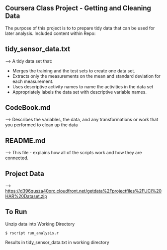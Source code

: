 ## Coursera Class Project - Getting and Cleaning Data

The purpose of this project is to to prepare tidy data that can be used for later analysis. Included content within Repo:

## tidy_sensor_data.txt
--> A tidy data set that:
  * Merges the training and the test sets to create one data set.
  * Extracts only the measurements on the mean and standard deviation for each measurement. 
  * Uses descriptive activity names to name the activities in the data set
  * Appropriately labels the data set with descriptive variable names.
  
## CodeBook.md
--> Describes the variables, the data, and any transformations or work that you performed to clean up the data 

## README.md
--> This file - explains how all of the scripts work and how they are connected.  

## Project Data 
--> https://d396qusza40orc.cloudfront.net/getdata%2Fprojectfiles%2FUCI%20HAR%20Dataset.zip 

## To Run
Unzip data into Working Directory
```
$ rscript run_analysis.r
```
Results in tidy_sensor_data.txt in working directory

